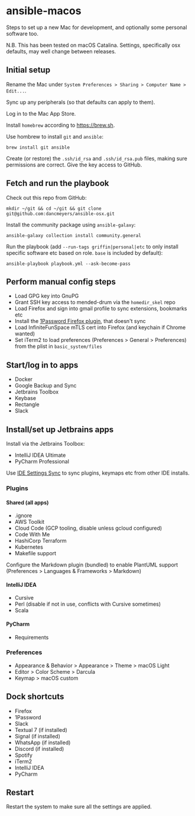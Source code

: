 # ansible-macos

Steps to set up a new Mac for development, and optionally some personal software too. 

N.B. This has been tested on macOS Catalina. Settings, specifically osx defaults, may well change between releases.

## Initial setup

Rename the Mac under `System Preferences > Sharing > Computer Name > Edit...`.

Sync up any peripherals (so that defaults can apply to them).

Log in to the Mac App Store.

Install `homebrew` according to https://brew.sh.

Use hombrew to install `git` and `ansible`:

```shell script
brew install git ansible
```

Create (or restore) the `.ssh/id_rsa` and `.ssh/id_rsa.pub` files, making sure permissions are correct. Give the key
access to GitHub.

## Fetch and run the playbook

Check out this repo from GitHub:

```shell script
mkdir ~/git && cd ~/git && git clone git@github.com:dancmeyers/ansible-osx.git
```

Install the community package using `ansible-galaxy`:

```shell script
ansible-galaxy collection install community.general
```

Run the playbook (add `--run-tags griffin|personal|etc` to only install specific software etc based on role. `base` is
included by default):

```shell script
ansible-playbook playbook.yml --ask-become-pass
```

## Perform manual config steps

- Load GPG key into GnuPG
- Grant SSH key access to mended-drum via the `homedir_skel` repo
- Load Firefox and sign into gmail profile to sync extensions, bookmarks etc
- Install the [1Password Firefox plugin](https://1password.com/browsers/firefox/), that doesn't sync
- Load InfiniteFunSpace mTLS cert into Firefox (and keychain if Chrome wanted)
- Set iTerm2 to load preferences (Preferences > General > Preferences) from the plist in `basic_system/files`

## Start/log in to apps

- Docker
- Google Backup and Sync
- Jetbrains Toolbox
- Keybase
- Rectangle
- Slack

## Install/set up Jetbrains apps

Install via the Jetbrains Toolbox:
- IntelliJ IDEA Ultimate
- PyCharm Professional

Use [IDE Settings Sync](https://www.jetbrains.com/help/idea/sharing-your-ide-settings.html#IDE_settings_sync) to sync
plugins, keymaps etc from other IDE installs.

### Plugins

#### Shared (all apps)

- .ignore
- AWS Toolkit
- Cloud Code (GCP tooling, disable unless gcloud configured)
- Code With Me
- HashiCorp Terraform
- Kubernetes
- Makefile support

Configure the Markdown plugin (bundled) to enable PlantUML support (Preferences > Languages & Frameworks > Markdown)

#### IntelliJ IDEA

- Cursive
- Perl (disable if not in use, conflicts with Cursive sometimes)
- Scala

#### PyCharm

- Requirements

### Preferences

- Appearance & Behavior > Appearance > Theme > macOS Light
- Editor > Color Scheme > Darcula
- Keymap > macOS custom

## Dock shortcuts

- Firefox
- 1Password
- Slack
- Textual 7 (if installed)
- Signal (if installed)
- WhatsApp (if installed)
- Discord (if installed)
- Spotify
- iTerm2
- IntelliJ IDEA
- PyCharm

## Restart

Restart the system to make sure all the settings are applied.
